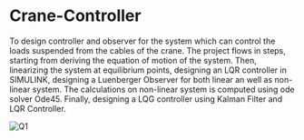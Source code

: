 # Crane-Controller

To design controller and observer for the system which can control the loads suspended from the cables of the crane. The project flows in steps, starting from deriving the equation of motion of the system. Then, linearizing the system at equilibrium points, designing an LQR controller in SIMULINK, designing a Luenberger Observer for both linear an well as non-linear system. The calculations on non-linear system is computed using ode solver Ode45. Finally, designing a LQG controller using Kalman Filter and LQR Controller.

![Q1](/image_1.png)

